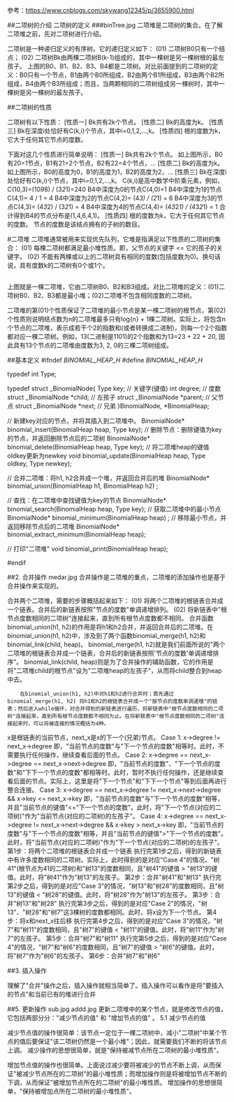 参考：https://www.cnblogs.com/skywang12345/p/3655900.html

##二项树的介绍
二项树的定义
###binTree.jpg
二项堆是二项树的集合。在了解二项堆之前，先对二项树进行介绍。

二项树是一种递归定义的有序树。它的递归定义如下：
(01) 二项树B0只有一个结点；
(02) 二项树Bk由两棵二项树B(k-1)组成的，其中一棵树是另一棵树根的最左孩子。
上图的B0、B1、B2、B3、B4都是二项树。对比前面提到的二项树的定义：B0只有一个节点，B1由两个B0所组成，B2由两个B1所组成，B3由两个B2所组成，B4由两个B3所组成；而且，当两颗相同的二项树组成另一棵树时，其中一棵树是另一棵树的最左孩子。

##二项树的性质

二项树有以下性质：
[性质一] Bk共有2k个节点。
[性质二] Bk的高度为k。
[性质三] Bk在深度i处恰好有C(k,i)个节点，其中i=0,1,2,...,k。
[性质四] 根的度数为k，它大于任何其它节点的度数。

下面对这几个性质进行简单说明：
[性质一] Bk共有2k个节点。
               如上图所示，B0有20=1节点，B1有21=2个节点，B2有22=4个节点，...
[性质二] Bk的高度为k。
               如上图所示，B0的高度为0，B1的高度为1，B2的高度为2，...
[性质三] Bk在深度i处恰好有C(k,i)个节点，其中i=0,1,2,...,k。
              C(k,i)是高中数学中阶乘元素，例如，C(10,3)=(10*9*8) / (3*2*1)=240
              B4中深度为0的节点C(4,0)=1
              B4中深度为1的节点C(4,1)= 4 / 1 = 4
              B4中深度为2的节点C(4,2)= (4*3) / (2*1) = 6
              B4中深度为3的节点C(4,3)= (4*3*2) / (3*2*1) = 4
              B4中深度为4的节点C(4,4)= (4*3*2*1) / (4*3*2*1) = 1
             合计得到B4的节点分布是(1,4,6,4,1)。
[性质四] 根的度数为k，它大于任何其它节点的度数。
              节点的度数是该结点拥有的子树的数目。
              
 #二项堆
 二项堆通常被用来实现优先队列，它堆是指满足以下性质的二项树的集合：
(01) 每棵二项树都满足最小堆性质。即，父节点的关键字 <= 它的孩子的关键字。
(02) 不能有两棵或以上的二项树具有相同的度数(包括度数为0)。换句话说，具有度数k的二项树有0个或1个。
 
 ##
 上图就是一棵二项堆，它由二项树B0、B2和B3组成。对比二项堆的定义：(01)二项树B0、B2、B3都是最小堆；(02)二项堆不包含相同度数的二项树。

二项堆的第(01)个性质保证了二项堆的最小节点是某一棵二项树的根节点，第(02)个性质则说明结点数为n的二项堆最多只有log{n} + 1棵二项树。实际上，将包含n个节点的二项堆，表示成若干个2的指数和(或者转换成二进制)，则每一个2个指数都对应一棵二项树。例如，13(二进制是1101)的2个指数和为13=23 + 22 + 20, 因此具有13个节点的二项堆由度数为3, 2, 0的三棵二项树组成。

##基本定义
#ifndef _BINOMIAL_HEAP_H_
#define _BINOMIAL_HEAP_H_

typedef int Type;

typedef struct _BinomialNode{
    Type   key;                     // 关键字(键值)
    int degree;                     // 度数
    struct _BinomialNode *child;    // 左孩子
    struct _BinomialNode *parent;   // 父节点
    struct _BinomialNode *next;     // 兄弟
}BinomialNode, *BinomialHeap;

// 新建key对应的节点，并将其插入到二项堆中。
BinomialNode* binomial_insert(BinomialHeap heap, Type key);
// 删除节点：删除键值为key的节点，并返回删除节点后的二项树
BinomialNode* binomial_delete(BinomialHeap heap, Type key);
// 将二项堆heap的键值oldkey更新为newkey
void binomial_update(BinomialHeap heap, Type oldkey, Type newkey);

// 合并二项堆：将h1, h2合并成一个堆，并返回合并后的堆
BinomialNode* binomial_union(BinomialHeap h1, BinomialHeap h2) ;

// 查找：在二项堆中查找键值为key的节点
BinomialNode* binomial_search(BinomialHeap heap, Type key);
// 获取二项堆中的最小节点
BinomialNode* binomial_minimum(BinomialHeap heap) ;
// 移除最小节点，并返回移除节点后的二项堆
BinomialNode* binomial_extract_minimum(BinomialHeap heap);

// 打印"二项堆"
void binomial_print(BinomialHeap heap);

#endif

##2. 合并操作
medar.jpg
合并操作是二项堆的重点，二项堆的添加操作也是基于合并操作来实现的。

合并两个二项堆，需要的步骤概括起来如下：
(01) 将两个二项堆的根链表合并成一个链表。合并后的新链表按照"节点的度数"单调递增排列。
(02) 将新链表中"根节点度数相同的二项树"连接起来，直到所有根节点度数都不相同。
合并函数binomial_union(h1, h2)的作用是将h1和h2合并，并返回合并后的二项堆。在binomial_union(h1, h2)中，涉及到了两个函数binomial_merge(h1, h2)和binomial_link(child, heap)。
binomial_merge(h1, h2)就是我们前面所说的"两个二项堆的根链表合并成一个链表，合并后的新链表按照'节点的度数'单调递增排序"。
binomial_link(child, heap)则是为了合并操作的辅助函数，它的作用是将"二项堆child的根节点"设为"二项堆heap的左孩子"，从而将child整合到heap中去。

        在binomial_union(h1, h2)中对h1和h2进行合并时；首先通过 binomial_merge(h1, h2) 将h1和h2的根链表合并成一个"按节点的度数单调递增"的链表；然后进入while循环，对合并得到的新链表进行遍历，将新链表中"根节点度数相同的二项树"连接起来，直到所有根节点度数都不相同为止。在将新联表中"根节点度数相同的二项树"连接起来时，可以将被连接的情况概括为4种。
x是根链表的当前节点，next_x是x的下一个(兄弟)节点。
Case 1: x->degree != next_x->degree
             即，"当前节点的度数"与"下一个节点的度数"相等时。此时，不需要执行任何操作，继续查看后面的节点。
Case 2: x->degree == next_x->degree == next_x->next->degree
             即，"当前节点的度数"、"下一个节点的度数"和"下下一个节点的度数"都相等时。此时，暂时不执行任何操作，还是继续查看后面的节点。实际上，这里是将"下一个节点"和"下下一个节点"等到后面再进行整合连接。
Case 3: x->degree == next_x->degree != next_x->next->degree
        && x->key <= next_x->key
             即，"当前节点的度数"与"下一个节点的度数"相等，并且"当前节点的键值"<="下一个节点的度数"。此时，将"下一个节点(对应的二项树)"作为"当前节点(对应的二项树)的左孩子"。
Case 4: x->degree == next_x->degree != next_x->next->degree
        && x->key > next_x->key
             即，"当前节点的度数"与"下一个节点的度数"相等，并且"当前节点的键值">"下一个节点的度数"。此时，将"当前节点(对应的二项树)"作为"下一个节点(对应的二项树)的左孩子"。
第1步：将两个二项堆的根链表合并成一个链表
          执行完第1步之后，得到的新链表中有许多度数相同的二项树。实际上，此时得到的是对应"Case 4"的情况，"树41"(根节点为41的二项树)和"树13"的度数相同，且"树41"的键值 > "树13"的键值。此时，将"树41"作为"树13"的左孩子。
第2步：合并"树41"和"树13"
         执行完第2步之后，得到的是对应"Case 3"的情况，"树13"和"树28"的度数相同，且"树13"的键值 < "树28"的键值。此时，将"树28"作为"树13"的左孩子。
第3步：合并"树13"和"树28"
         执行完第3步之后，得到的是对应"Case 2"的情况，"树13"、"树28"和"树7"这3棵树的度数都相同。此时，将x设为下一个节点。
第4步：将x和next_x往后移
         执行完第4步之后，得到的是对应"Case 3"的情况，"树7"和"树11"的度数相同，且"树7"的键值 < "树11"的键值。此时，将"树11"作为"树7"的左孩子。
第5步：合并"树7"和"树11"
         执行完第5步之后，得到的是对应"Case 4"的情况，"树7"和"树6"的度数相同，且"树7"的键值 > "树6"的键值。此时，将"树7"作为"树6"的左孩子。
第6步：合并"树7"和"树6"

##3. 插入操作

理解了"合并"操作之后，插入操作就相当简单了。插入操作可以看作是将"要插入的节点"和当前已有的堆进行合并


##5. 更新操作
sub.jpg  addd.jpg
更新二项堆中的某个节点，就是修改节点的值，它包括两部分分："减少节点的值" 和 "增加节点的值" 。
5.1 减少节点的值

减少节点值的操作很简单：该节点一定位于一棵二项树中，减小"二项树"中某个节点的值后要保证"该二项树仍然是一个最小堆"；因此，就需要我们不断的将该节点上调。
减少操作的思想很简单，就是"保持被减节点所在二项树的最小堆性质"。

增加节点值的操作也很简单。上面说过减少要将被减少的节点不断上调，从而保证"被减少节点所在的二项树"的最小堆性质；而增加操作则是将被增加节点不断的下调，从而保证"被增加节点所在的二项树"的最小堆性质。
增加操作的思想很简单，"保持被增加点所在二项树的最小堆性质"。